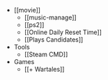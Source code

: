 - [[movie]]
	- [[music-manage]]
	- [[ps2]]
	- [[Online Daily Reset Time]]
	- [[Plays Candidates]]
- Tools
	- [[Steam CMD]]
- Games
	- [[+ Wartales]]